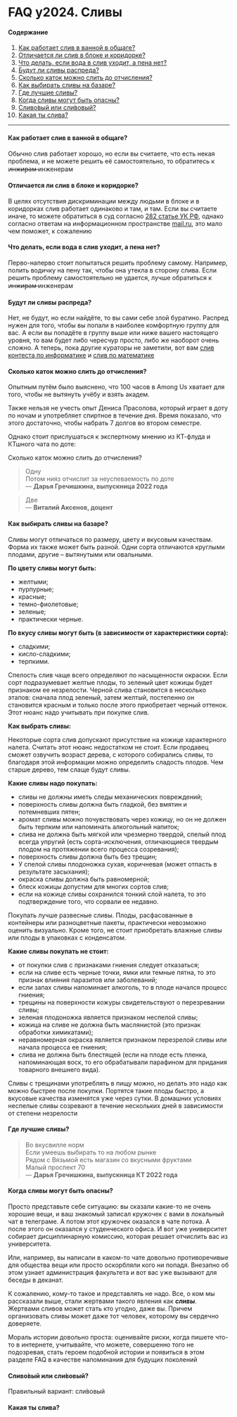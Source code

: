 # FAQ y2024. Сливы

#### Содержание

01. [Как работает слив в ванной в общаге?](https://telegra.ph/FAQ-y2022-Slivy-08-27#%D0%9A%D0%B0%D0%BA-%D1%80%D0%B0%D0%B1%D0%BE%D1%82%D0%B0%D0%B5%D1%82-%D1%81%D0%BB%D0%B8%D0%B2-%D0%B2-%D0%B2%D0%B0%D0%BD%D0%BD%D0%BE%D0%B9-%D0%B2-%D0%BE%D0%B1%D1%89%D0%B0%D0%B3%D0%B5?)
02. [Отличается ли слив в блоке и коридорке?](https://telegra.ph/FAQ-y2022-Slivy-08-27#%D0%9E%D1%82%D0%BB%D0%B8%D1%87%D0%B0%D0%B5%D1%82%D1%81%D1%8F-%D0%BB%D0%B8-%D1%81%D0%BB%D0%B8%D0%B2-%D0%B2-%D0%B1%D0%BB%D0%BE%D0%BA%D0%B5-%D0%B8-%D0%BA%D0%BE%D1%80%D0%B8%D0%B4%D0%BE%D1%80%D0%BA%D0%B5?)
03. [Что делать, если вода в слив уходит, а пена нет?](https://telegra.ph/FAQ-y2022-Slivy-08-27#%D0%A7%D1%82%D0%BE-%D0%B4%D0%B5%D0%BB%D0%B0%D1%82%D1%8C,-%D0%B5%D1%81%D0%BB%D0%B8-%D0%B2%D0%BE%D0%B4%D0%B0-%D0%B2-%D1%81%D0%BB%D0%B8%D0%B2-%D1%83%D1%85%D0%BE%D0%B4%D0%B8%D1%82,-%D0%B0-%D0%BF%D0%B5%D0%BD%D0%B0-%D0%BD%D0%B5%D1%82?)
04. [Будут ли сливы распреда?](https://telegra.ph/FAQ-y2022-Slivy-08-27#%D0%91%D1%83%D0%B4%D1%83%D1%82-%D0%BB%D0%B8-%D1%81%D0%BB%D0%B8%D0%B2%D1%8B-%D1%80%D0%B0%D1%81%D0%BF%D1%80%D0%B5%D0%B4%D0%B0?)
05. [Сколько каток можно слить до отчисления?](https://telegra.ph/FAQ-y2022-Slivy-08-27#%D0%A1%D0%BA%D0%BE%D0%BB%D1%8C%D0%BA%D0%BE-%D0%BA%D0%B0%D1%82%D0%BE%D0%BA-%D0%BC%D0%BE%D0%B6%D0%BD%D0%BE-%D1%81%D0%BB%D0%B8%D1%82%D1%8C-%D0%B4%D0%BE-%D0%BE%D1%82%D1%87%D0%B8%D1%81%D0%BB%D0%B5%D0%BD%D0%B8%D1%8F?)
06. [Как выбирать сливы на базаре?](https://telegra.ph/FAQ-y2022-Slivy-08-27#%D0%9A%D0%B0%D0%BA-%D0%B2%D1%8B%D0%B1%D0%B8%D1%80%D0%B0%D1%82%D1%8C-%D1%81%D0%BB%D0%B8%D0%B2%D1%8B-%D0%BD%D0%B0-%D0%B1%D0%B0%D0%B7%D0%B0%D1%80%D0%B5?)
07. [Где лучшие сливы?](https://telegra.ph/FAQ-y2022-Slivy-08-27#%D0%93%D0%B4%D0%B5-%D0%BB%D1%83%D1%87%D1%88%D0%B8%D0%B5-%D1%81%D0%BB%D0%B8%D0%B2%D1%8B?)
08. [Когда сливы могут быть опасны?](https://telegra.ph/FAQ-y2022-Slivy-08-27#%D0%9A%D0%BE%D0%B3%D0%B4%D0%B0-%D1%81%D0%BB%D0%B8%D0%B2%D1%8B-%D0%BC%D0%BE%D0%B3%D1%83%D1%82-%D0%B1%D1%8B%D1%82%D1%8C-%D0%BE%D0%BF%D0%B0%D1%81%D0%BD%D1%8B?)
09. [Сливо́вый или сли́вовый?](https://telegra.ph/FAQ-y2022-Slivy-08-27#%D0%A1%D0%BB%D0%B8%D0%B2%D0%BE%CC%81%D0%B2%D1%8B%D0%B9-%D0%B8%D0%BB%D0%B8-%D1%81%D0%BB%D0%B8%CC%81%D0%B2%D0%BE%D0%B2%D1%8B%D0%B9?)
10. [Какая ты слива?](https://telegra.ph/FAQ-y2022-Slivy-08-27#%D0%9A%D0%B0%D0%BA%D0%B0%D1%8F-%D1%82%D1%8B-%D1%81%D0%BB%D0%B8%D0%B2%D0%B0?)

* * *

#### Как работает слив в ванной в общаге?

Обычно слив работает хорошо, но если вы считаете, что есть некая проблема, и не можете решить её самостоятельно, то обратитесь к и̶н̶ж̶и̶р̶а̶м̶ инженерам

#### Отличается ли слив в блоке и коридорке?

В целях отсутствия дискриминации между людьми в блоке и в коридорках слив работает одинаково и там, и там. Если вы считаете иначе, то можете обратиться в суд согласно [282 статье УК РФ](https://77.xn--b1aew.xn--p1ai/%D0%BC%D0%B0%D1%82%D0%B5%D1%80%D0%B8%D0%B0%D0%BB%D1%8B-%D0%BF%D0%BE-%D0%BF%D1%80%D0%BE%D1%82%D0%B8%D0%B2%D0%BE%D0%B4%D0%B5%D0%B9%D1%81%D1%82%D0%B2%D0%B8%D1%8E-%D1%8D%D0%BA%D1%81%D1%82%D1%80%D0%B5%D0%BC%D0%B8%D0%B7%D0%BC%D1%83/%D1%80%D0%B0%D0%B7%D1%8A%D1%8F%D1%81%D0%BD%D0%B5%D0%BD%D0%B8%D0%B5-%D0%BE%D1%82%D0%B4%D0%B5%D0%BB%D1%8C%D0%BD%D1%8B%D1%85-%D0%BF%D0%BE%D0%BB%D0%BE%D0%B6%D0%B5%D0%BD%D0%B8%D0%B9-%D1%83%D0%BA-%D1%80%D1%84/%D1%83%D0%B3%D0%BE%D0%BB%D0%BE%D0%B2%D0%BD%D0%B0%D1%8F-%D0%BE%D1%82%D0%B2%D0%B5%D1%82%D1%81%D1%82%D0%B2%D0%B5%D0%BD%D0%BD%D0%BE%D1%81%D1%82%D1%8C-%D0%B7%D0%B0-%D1%81%D0%BE%D0%B2%D0%B5%D1%80%D1%88%D0%B5%D0%BD%D0%B8%D0%B5-), однако согласно ответам на информационном пространстве [mail.ru](https://otvet.mail.ru/question/201750228), это мало чем поможет, к сожалению

#### Что делать, если вода в слив уходит, а пена нет?

Перво-наперво стоит попытаться решить проблему самому. Например, полить водичку на пену так, чтобы она утекла в сторону слива. Если решить проблему самостоятельно не удается, лучше обратиться к и̶н̶ж̶и̶р̶а̶м̶ инженерам

#### Будут ли сливы распреда?

Нет, не будут, но если найдёте, то вы сами себе злой буратино. Распред нужен для того, чтобы вы попали в наиболее комфортную группу для вас. А если вы попадёте в группу выше или ниже вашего настоящего уровня, то вам будет либо чересчур просто, либо же наоборот очень сложно. А теперь, пока другие кураторы не заметили, вот вам [слив контеста по информатике](https://drive.google.com/file/d/1SfXhsR1GXPy7n4Pqueygnak86YX9Lu1Y/view?usp=sharing) и [слив по математике](https://drive.google.com/file/d/1sUEo2xzg93yAO_jQfoZ9N3b41kf2zY4Y/view?usp=sharing)

#### Сколько каток можно слить до отчисления?

Опытным путём было выяснено, что 100 часов в Among Us хватает для того, чтобы не вытянуть учёбу и взять академ.

Также нельзя не учесть опыт Дениса Прасолова, который играет в доту по ночам и употребляет спиртное в течение дня. Время показало, что этого достаточно, чтобы набрать 7 долгов во втором семестре.

Однако стоит прислушаться к экспертному мнению из КТ-флуда и КТшного чата по доте:

Сколько каток можно слить до отчисления?

> Одну  
> Потом нияз отчислит за неуспеваемость по доте  
> — **Дарья Гречишкина, выпускница 2022 года**

> Две  
> — **Виталий Аксенов, доцент**

#### Как выбирать сливы на базаре?

Сливы могут отличаться по размеру, цвету и вкусовым качествам. Форма их также может быть разной. Одни сорта отличаются круглыми плодами, другие – вытянутыми или овальными.

**По цвету сливы могут быть:**

- желтыми;
- пурпурные;
- красные;
- темно-фиолетовые;
- зеленые;
- практически черные.

**По вкусу сливы могут быть (в зависимости от характеристики сорта):**

- сладкими;
- кисло-сладкими;
- терпкими.

Спелость слив чаще всего определяют по насыщенности окраски. Если сорт подразумевает желтые плоды, то зеленый цвет кожицы будет признаком ее незрелости. Черной слива становится в несколько этапов: сначала плод зеленый, затем желтый, постепенно он становится красным и только после этого приобретает черный оттенок. Этот нюанс надо учитывать при покупке слив.

**Как выбрать сливы:**

Некоторые сорта слив допускают присутствие на кожице характерного налета. Считать этот нюанс недостатком не стоит. Если продавец сможет озвучить возраст дерева, с которого собирались сливы, то благодаря этой информации можно определить сладость плодов. Чем старше дерево, тем слаще будут сливы.

**Какие сливы надо покупать:**

- сливы не должны иметь следы механических повреждений;
- поверхность сливы должна быть гладкой, без вмятин и потемневших пятен;
- аромат сливы можно почувствовать через кожицу, но он не должен быть терпким или напоминать алкогольный напиток;
- слива не должна быть мягкой или чрезмерно твердой, спелый плод всегда упругий (есть сорта-исключения, отличающиеся твердым плодом на протяжении всего процесса созревания);
- поверхность сливы должна быть без трещин;
- У спелой сливы плодоножка сухая, коричневая (может отпасть в результате засыхания);
- окраска сливы должна быть равномерной;
- блеск кожицы допустим для многих сортов слив;
- если на кожице сливы сохранился тонкий слой налета, то это подтверждение того, что сорвали ее недавно.

Покупать лучше развесные сливы. Плоды, расфасованные в контейнеры или разноцветные пакеты, практически невозможно оценить визуально. Кроме того, не стоит приобретать влажные сливы или плоды в упаковках с конденсатом.

**Какие сливы покупать не стоит:**

- от покупки слив с признаками гниения следует отказаться;
- если на сливе есть черные точки, ямки или темные пятна, то это признак влияния паразитов или заболеваний;
- если запах сливы напоминает алкоголь, то в плоде начался процесс гниения;
- трещины на поверхности кожуры свидетельствуют о перезревании сливы;
- зеленая плодоножка является признаком неспелой сливы;
- кожица на сливе не должна быть маслянистой (это признак обработки химикатами);
- неравномерная окраска является признаком перезрелой сливы или начала процесса ее гниения;
- слива не должна быть блестящей (если на плоде есть пленка, напоминающая воск, то его обрабатывали парафином для придания товарного внешнего вида).

Сливы с трещинами употреблять в пищу можно, но делать это надо как можно быстрее после покупки. Портятся такие плоды быстро, а вкусовые качества изменятся уже через сутки. В домашних условиях неспелые сливы созревают в течение нескольких дней в зависимости от степени незрелости

#### Где лучшие сливы?

> Во вкусвилле норм  
> Если умеешь выбирать то на любом рынке  
> Рядом с Вязьмой есть магазин со вкусными фруктами  
> Малый проспект 70  
> — **Дарья Гречишкина, выпускница КТ 2022 года**

#### Когда сливы могут быть опасны?

Просто представьте себе ситуацию: вы сказали какие-то не очень хорошие вещи, и ваш знакомый записал кружочек с вами в локальный чат в телеграме. А потом этот кружочек оказался в чате потока. А после этого он оказался у студенческого офиса. И вот уже университет собирает дисциплинарную комиссию, которая решает отчислить вас из университета.

Или, например, вы написали в каком-то чате довольно противоречивые для общества вещи или просто оскорбляли кого ни попадя. Внезапно об этом узнает администрация факультета и вот вас уже вызывают для беседы в деканат.

К сожалению, кому-то такое и представлять не надо. Все, о ком мы рассказали выше, стали жертвами такого явления как ***сливы***. Жертвами сливов может стать кто угодно, даже вы. Причем организовать сливы может даже тот человек, которому вы сердечно доверяете.

Мораль истории довольно проста: оценивайте риски, когда пишете что-то в интернете, учитывайте, что можете, совершенно того не подозревая, стать героем подобной истории и появиться в этом разделе FAQ в качестве напоминания для будущих поколений

#### Сливо́вый или сли́вовый?

Правильный вариант: сли́вовый

#### Какая ты слива?


